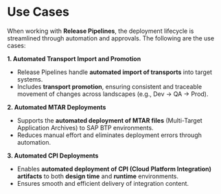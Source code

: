 # Use Cases

When working with **Release Pipelines**, the deployment lifecycle is streamlined through automation and approvals. The following are the use cases:

**1. Automated Transport Import and Promotion**

* Release Pipelines handle **automated import of transports** into target systems.
* Includes **transport promotion**, ensuring consistent and traceable movement of changes across landscapes (e.g., Dev → QA → Prod).

**2. Automated MTAR Deployments**

* Supports the **automated deployment of MTAR files** (Multi-Target Application Archives) to SAP BTP environments.
* Reduces manual effort and eliminates deployment errors through automation.

**3. Automated CPI Deployments**

* Enables **automated deployment of CPI (Cloud Platform Integration) artifacts** to both **design time** and **runtime** environments.
* Ensures smooth and efficient delivery of integration content.
